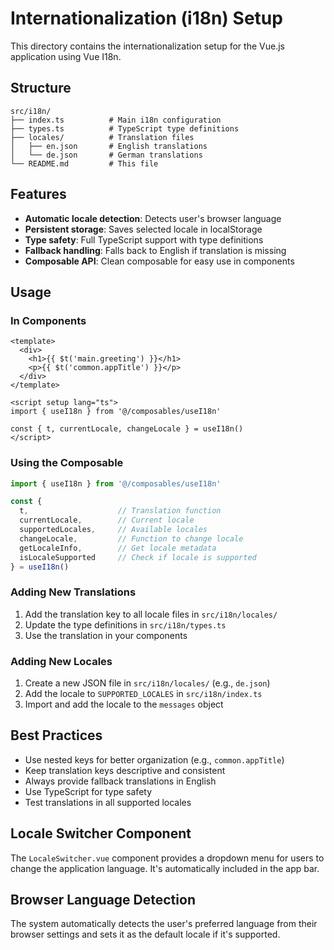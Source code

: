 # Internationalization (i18n) Setup

This directory contains the internationalization setup for the Vue.js application using Vue I18n.

## Structure

```
src/i18n/
├── index.ts          # Main i18n configuration
├── types.ts          # TypeScript type definitions
├── locales/          # Translation files
│   ├── en.json       # English translations
│   └── de.json       # German translations
└── README.md         # This file
```

## Features

- **Automatic locale detection**: Detects user's browser language
- **Persistent storage**: Saves selected locale in localStorage
- **Type safety**: Full TypeScript support with type definitions
- **Fallback handling**: Falls back to English if translation is missing
- **Composable API**: Clean composable for easy use in components

## Usage

### In Components

```vue
<template>
  <div>
    <h1>{{ $t('main.greeting') }}</h1>
    <p>{{ $t('common.appTitle') }}</p>
  </div>
</template>

<script setup lang="ts">
import { useI18n } from '@/composables/useI18n'

const { t, currentLocale, changeLocale } = useI18n()
</script>
```

### Using the Composable

```typescript
import { useI18n } from '@/composables/useI18n'

const { 
  t,                    // Translation function
  currentLocale,        // Current locale
  supportedLocales,     // Available locales
  changeLocale,         // Function to change locale
  getLocaleInfo,        // Get locale metadata
  isLocaleSupported     // Check if locale is supported
} = useI18n()
```

### Adding New Translations

1. Add the translation key to all locale files in `src/i18n/locales/`
2. Update the type definitions in `src/i18n/types.ts`
3. Use the translation in your components

### Adding New Locales

1. Create a new JSON file in `src/i18n/locales/` (e.g., `de.json`)
2. Add the locale to `SUPPORTED_LOCALES` in `src/i18n/index.ts`
3. Import and add the locale to the `messages` object

## Best Practices

- Use nested keys for better organization (e.g., `common.appTitle`)
- Keep translation keys descriptive and consistent
- Always provide fallback translations in English
- Use TypeScript for type safety
- Test translations in all supported locales

## Locale Switcher Component

The `LocaleSwitcher.vue` component provides a dropdown menu for users to change the application language. It's automatically included in the app bar.

## Browser Language Detection

The system automatically detects the user's preferred language from their browser settings and sets it as the default locale if it's supported. 